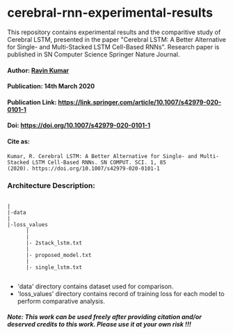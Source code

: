 # cerebral-rnn-experimental-results
This repository contains experimental results and the comparitive study of Cerebral LSTM, presented in the paper "Cerebral LSTM: A Better Alternative for Single- and Multi-Stacked LSTM Cell-Based RNNs". Research paper is published in SN Computer Science Springer Nature Journal.

#### Author: [Ravin Kumar](https://mr-ravin.github.io)

#### Publication: 14th March 2020

#### Publication Link: https://link.springer.com/article/10.1007/s42979-020-0101-1

#### Doi: https://doi.org/10.1007/s42979-020-0101-1

#### Cite as:
```
Kumar, R. Cerebral LSTM: A Better Alternative for Single- and Multi-Stacked LSTM Cell-Based RNNs. SN COMPUT. SCI. 1, 85
(2020). https://doi.org/10.1007/s42979-020-0101-1
```

### Architecture Description:
```

|
|-data
|
|-loss_values
      |
      |
      |- 2stack_lstm.txt 
      |
      |- proposed_model.txt
      |
      |- single_lstm.txt
      
```
- 'data' directory contains dataset used for comparison.
- 'loss_values' directory contains record of training loss for each model to perform comparative analysis.

##### Note: This work can be used freely after providing citation and/or deserved credits to this work. Please use it at your own risk !!!
